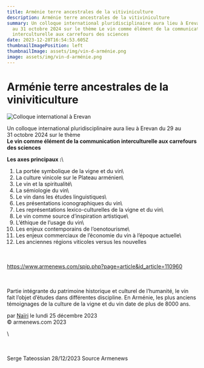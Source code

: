 ```yaml
---
title: Arménie terre ancestrales de la vitiviniculture
description: Arménie terre ancestrales de la vitiviniculture
summary: Un colloque international pluridisciplinaire aura lieu à Erevan du 29
  au 31 octobre 2024 sur le thème Le vin comme élément de la communication
  interculturelle aux carrefours des sciences
date: 2023-12-28T16:54:53.605Z
thumbnailImagePosition: left
thumbnailImage: assets/img/vin-d-arménie.png
image: assets/img/vin-d-arménie.png
---
```

<!--StartFragment-->

# Arménie terre ancestrales de la viniviticulture

![](assets/img/vitiviniculture-arménie.png "Colloque international à Erevan")

Un colloque international pluridisciplinaire aura lieu à Erevan du 29 au 31 octobre 2024 sur le thème\
**Le vin comme élément de la communication interculturelle aux carrefours des sciences**

[](https://www.armenews.com/IMG/png/2/b/8/capture_d_e_cran_2023-12-21_a_10_18.00.png "png/2/b/8/capture_d_e_cran_2023-12-21_a_10_18.00.png")

**Les axes principaux :**\

1. La portée symbolique de la vigne et du vin\
2. La culture vinicole sur le Plateau arménien\
3. Le vin et la spiritualité\
4. La sémiologie du vin\
5. Le vin dans les études linguistiques\
6. Les présentations iconographiques du vin\
7. Les représentations lexico-culturelles de la vigne et du vin\
8. Le vin comme source d’inspiration artistique\
9. L’éthique de l’usage du vin\
10. Les enjeux contemporains de l’oenotourisme\
11. Les enjeux commerciaux de l’économie du vin à l’époque actuelle\
12. Les anciennes régions viticoles versus les nouvelles

\
\
https://www.armenews.com/spip.php?page=article&id_article=110960

\
\
Partie intégrante du patrimoine historique et culturel de l’humanité, le vin fait l’objet d’études dans différentes discipline. En Arménie, les plus anciens témoignages de la culture de la vigne et du vin date de plus de 8000 ans.

[](https://www.armenews.com/IMG/png/9/f/e/capture_d_e_cran_2023-12-21_a_10.17_19.png "png/9/f/e/capture_d_e_cran_2023-12-21_a_10.17_19.png")

par [Naïri](https://www.armenews.com/spip.php?page=auteur&id_auteur=475) le lundi 25 décembre 2023\
© armenews.com 2023

<!--EndFragment-->\

\
\
S﻿erge Tateossian   28/12/2023   Source Armenews